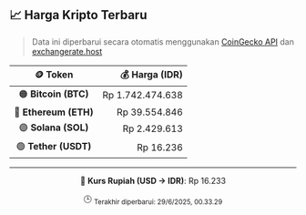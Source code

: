 

<!-- HARGA_KRIPTO -->
## 📈 Harga Kripto Terbaru

> Data ini diperbarui secara otomatis menggunakan [CoinGecko API](https://www.coingecko.com/) dan [exchangerate.host](https://exchangerate.host/)

<div align="center">

| 🪙 Token | 💰 Harga (IDR) |
|:------:|---------------:|
| 🟠 **Bitcoin (BTC)**   | Rp 1.742.474.638 |
| 🔵 **Ethereum (ETH)**  | Rp 39.554.846 |
| 🟣 **Solana (SOL)**    | Rp 2.429.613 |
| 🟢 **Tether (USDT)**   | Rp 16.236 |

---

💱 **Kurs Rupiah (USD → IDR)**: Rp 16.233

🕒 <sub>Terakhir diperbarui: 29/6/2025, 00.33.29</sub>

</div>
<!-- /HARGA_KRIPTO -->